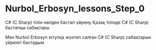 # Nurbol_Erbosyn_lessons_Step_0
C# (C Sharp) тілін нөлден бастап үйрену
Қазақ тілінде C# (C Sharp) бастапқы сабақтары

Мен Nurbol Erbosyn ютупқа жүктеп салған C# (C Sharp) сабақтарын үйреніп бастадым 
